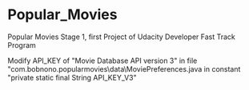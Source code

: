 # Popular_Movies
Popular Movies Stage 1, first Project of Udacity Developer Fast Track Program

Modify API_KEY of "Movie Database API version 3" in file "com.bobnono.popularmovies\data\MoviePreferences.java in constant 
"private static final String API_KEY_V3"
